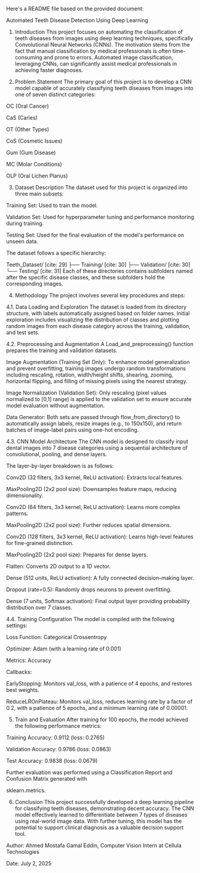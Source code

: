 Here's a README file based on the provided document:

Automated Teeth Disease Detection Using Deep Learning
1. Introduction
This project focuses on automating the classification of teeth diseases from images using deep learning techniques, specifically Convolutional Neural Networks (CNNs). The motivation stems from the fact that manual classification by medical professionals is often time-consuming and prone to errors. Automated image classification, leveraging CNNs, can significantly assist medical professionals in achieving faster diagnoses.

2. Problem Statement
The primary goal of this project is to develop a CNN model capable of accurately classifying teeth diseases from images into one of seven distinct categories:

OC (Oral Cancer) 

CaS (Caries) 

OT (Other Types) 

CoS (Cosmetic Issues) 

Gum (Gum Disease) 

MC (Molar Conditions) 

OLP (Oral Lichen Planus) 

3. Dataset Description
The dataset used for this project is organized into three main subsets:



Training Set: Used to train the model.


Validation Set: Used for hyperparameter tuning and performance monitoring during training.


Testing Set: Used for the final evaluation of the model's performance on unseen data.

The dataset follows a specific hierarchy:

Teeth_Dataset/ [cite: 29]
├── Training/ [cite: 30]
├── Validation/ [cite: 30]
└── Testing/ [cite: 31]
Each of these directories contains subfolders named after the specific disease classes, and these subfolders hold the corresponding images.

4. Methodology
The project involves several key procedures and steps:

4.1. Data Loading and Exploration
The dataset is loaded from its directory structure, with labels automatically assigned based on folder names. Initial exploration includes visualizing the distribution of classes and plotting random images from each disease category across the training, validation, and test sets.





4.2. Preprocessing and Augmentation
A Load_and_preprocessing() function prepares the training and validation datasets.


Image Augmentation (Training Set Only): To enhance model generalization and prevent overfitting, training images undergo random transformations including rescaling, rotation, width/height shifts, shearing, zooming, horizontal flipping, and filling of missing pixels using the nearest strategy.




Image Normalization (Validation Set): Only rescaling (pixel values normalized to [0,1] range) is applied to the validation set to ensure accurate model evaluation without augmentation.



Data Generator: Both sets are passed through flow_from_directory() to automatically assign labels, resize images (e.g., to 150x150), and return batches of image-label pairs using one-hot encoding.



4.3. CNN Model Architecture
The CNN model is designed to classify input dental images into 7 disease categories using a sequential architecture of convolutional, pooling, and dense layers.

The layer-by-layer breakdown is as follows:


Conv2D (32 filters, 3x3 kernel, ReLU activation): Extracts local features.


MaxPooling2D (2x2 pool size): Downsamples feature maps, reducing dimensionality.


Conv2D (64 filters, 3x3 kernel, ReLU activation): Learns more complex patterns.


MaxPooling2D (2x2 pool size): Further reduces spatial dimensions.


Conv2D (128 filters, 3x3 kernel, ReLU activation): Learns high-level features for fine-grained distinction.


MaxPooling2D (2x2 pool size): Prepares for dense layers.


Flatten: Converts 2D output to a 1D vector.


Dense (512 units, ReLU activation): A fully connected decision-making layer.


Dropout (rate=0.5): Randomly drops neurons to prevent overfitting.


Dense (7 units, Softmax activation): Final output layer providing probability distribution over 7 classes.

4.4. Training Configuration
The model is compiled with the following settings:



Loss Function: Categorical Crossentropy 



Optimizer: Adam (with a learning rate of 0.001) 



Metrics: Accuracy 


Callbacks:


EarlyStopping: Monitors val_loss, with a patience of 4 epochs, and restores best weights.




ReduceLROnPlateau: Monitors val_loss, reduces learning rate by a factor of 0.2, with a patience of 5 epochs, and a minimum learning rate of 0.00001.


5. Train and Evaluation
After training for 100 epochs, the model achieved the following performance metrics:


Training Accuracy: 0.9112 (loss: 0.2765) 


Validation Accuracy: 0.9786 (loss: 0.0863) 


Test Accuracy: 0.9838 (loss: 0.0679) 

Further evaluation was performed using a Classification Report and Confusion Matrix generated with 

sklearn.metrics.

6. Conclusion
This project successfully developed a deep learning pipeline for classifying teeth diseases, demonstrating decent accuracy. The CNN model effectively learned to differentiate between 7 types of diseases using real-world image data. With further tuning, this model has the potential to support clinical diagnosis as a valuable decision support tool.


Author: Ahmed Mostafa Gamal Eddin, Computer Vision Intern at Cellula Technologies 



Date: July 2, 2025 
